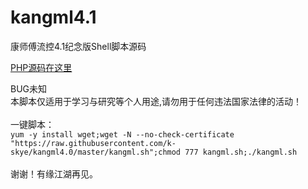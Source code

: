 # kangml4.1
康师傅流控4.1纪念版Shell脚本源码<br>

[PHP源码在这里](https://github.com/k-skye/OpenVpn-Flow-Control-System)

BUG未知<br>
本脚本仅适用于学习与研究等个人用途,请勿用于任何违法国家法律的活动！<br>
<br>
一键脚本：<br>
`yum -y install wget;wget -N --no-check-certificate "https://raw.githubusercontent.com/k-skye/kangml4.0/master/kangml.sh";chmod 777 kangml.sh;./kangml.sh`
<br>
<br>
谢谢！有缘江湖再见。<br>
